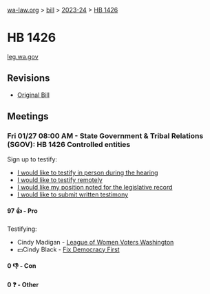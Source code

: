 [wa-law.org](/) > [bill](/bill/) > [2023-24](/bill/2023-24/) > [HB 1426](/bill/2023-24/hb/1426/)

# HB 1426
[leg.wa.gov](https://app.leg.wa.gov/billsummary?BillNumber=1426&Year=2023&Initiative=false)

## Revisions
* [Original Bill](1/)

## Meetings
### Fri 01/27 08:00 AM - State Government & Tribal Relations (SGOV): HB 1426 Controlled entities
Sign up to testify:
* [I would like to testify in person during the hearing](https://app.leg.wa.gov/csi/Testifier/Add?chamber=House&mId=30519&aId=149863&caId=20749&tId=1)
* [I would like to testify remotely](https://app.leg.wa.gov/csi/Testifier/Add?chamber=House&mId=30519&aId=149863&caId=20749&tId=2)
* [I would like my position noted for the legislative record](https://app.leg.wa.gov/csi/Testifier/Add?chamber=House&mId=30519&aId=149863&caId=20749&tId=3)
* [I would like to submit written testimony](https://app.leg.wa.gov/csi/Testifier/Add?chamber=House&mId=30519&aId=149863&caId=20749&tId=4)

#### 97 👍 - Pro
Testifying:
* Cindy Madigan  - [League of Women Voters Washington](/org/league_of_women_voters_washington/)
* 💵Cindy Black - [Fix Democracy First](/org/fix_democracy_first/)

#### 0 👎 - Con

#### 0 ❓ - Other

